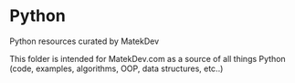 # Python
Python resources curated by MatekDev

This folder is intended for MatekDev.com as a source of all things Python (code, examples, algorithms, OOP, data structures, etc..)
